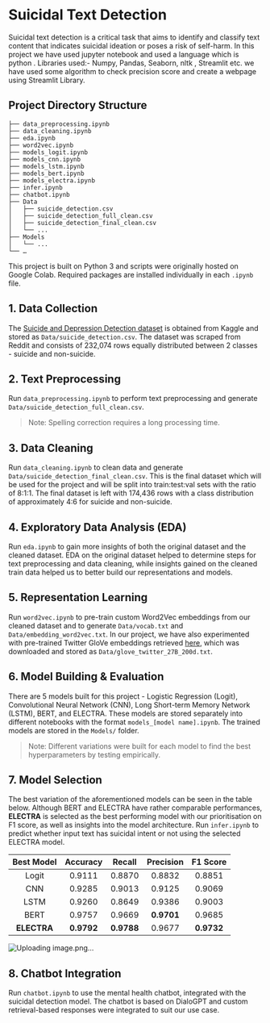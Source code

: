 # Suicidal Text Detection

Suicidal text detection is a critical task that aims to identify and classify text content that indicates suicidal ideation or poses a risk of self-harm.
In this project we have used jupyter notebook and used a language which is python .
Libraries used:- Numpy, Pandas, Seaborn, nltk , Streamlit etc.
we have used some algorithm to check precision score and create a webpage using Streamlit Library.

## Project Directory Structure
```
├── data_preprocessing.ipynb
├── data_cleaning.ipynb
├── eda.ipynb
├── word2vec.ipynb
├── models_logit.ipynb
├── models_cnn.ipynb
├── models_lstm.ipynb
├── models_bert.ipynb
├── models_electra.ipynb
├── infer.ipynb
├── chatbot.ipynb
├── Data
│   ├── suicide_detection.csv
│   ├── suicide_detection_full_clean.csv
│   ├── suicide_detection_final_clean.csv
│   └── ...
├── Models
│   └── ...
└── …
```
This project is built on Python 3 and scripts were originally hosted on Google Colab. Required packages are installed individually in each `.ipynb` file.

## 1. Data Collection
The [Suicide and Depression Detection dataset](https://www.kaggle.com/nikhileswarkomati/suicide-watch) is obtained from Kaggle and stored as `Data/suicide_detection.csv`. The dataset was scraped from Reddit and consists of 232,074 rows equally distributed between 2 classes - suicide and non-suicide.

## 2. Text Preprocessing
Run `data_preprocessing.ipynb` to perform text preprocessing and generate `Data/suicide_detection_full_clean.csv`.
> Note: Spelling correction requires a long processing time.

## 3. Data Cleaning
Run `data_cleaning.ipynb` to clean data and generate `Data/suicide_detection_final_clean.csv`. This is the final dataset which will be used for the project and will be split into train:test:val sets with the ratio of 8:1:1. The final dataset is left with 174,436 rows with a class distribution of approximately 4:6 for suicide and non-suicide.

## 4. Exploratory Data Analysis (EDA)
Run `eda.ipynb` to gain more insights of both the original dataset and the cleaned dataset. EDA on the original dataset helped to determine steps for text preprocessing and data cleaning, while insights gained on the cleaned train data helped us to better build our representations and models.

## 5. Representation Learning
Run `word2vec.ipynb` to pre-train custom Word2Vec embeddings from our cleaned dataset and to generate `Data/vocab.txt` and `Data/embedding_word2vec.txt`. In our project, we have also experimented with pre-trained Twitter GloVe embeddings retrieved [here](https://nlp.stanford.edu/projects/glove/), which was downloaded and stored as `Data/glove_twitter_27B_200d.txt`.

## 6. Model Building & Evaluation
There are 5 models built for this project - Logistic Regression (Logit), Convolutional Neural Network (CNN), Long Short-term Memory Network (LSTM), BERT, and ELECTRA. These models are stored separately into different notebooks with the format `models_[model name].ipynb`. The trained models are stored in the `Models/` folder.
> Note: Different variations were built for each model to find the best hyperparameters by testing empirically.

## 7. Model Selection
The best variation of the aforementioned models can be seen in the table below. Although BERT and ELECTRA have rather comparable performances, **ELECTRA** is selected as the best performing model with our prioritisation on F1 score, as well as insights into the model architecture. Run `infer.ipynb` to predict whether input text has suicidal intent or not using the selected ELECTRA model.

| Best Model | Accuracy | Recall | Precision | F1 Score |
|:---:|:---:|:---:|:---:|:---:|
| Logit | 0.9111 | 0.8870 | 0.8832 | 0.8851 |
| CNN | 0.9285 | 0.9013 | 0.9125 | 0.9069 |
| LSTM | 0.9260 | 0.8649 | 0.9386 | 0.9003 |
| BERT | 0.9757 | 0.9669 | **0.9701** | 0.9685 |
| **ELECTRA** | **0.9792** | **0.9788** | 0.9677 | **0.9732** |


![Uploading image.png…]()



## 8. Chatbot Integration
Run `chatbot.ipynb` to use the mental health chatbot, integrated with the suicidal detection model. The chatbot is based on DialoGPT and custom retrieval-based responses were integrated to suit our use case.

